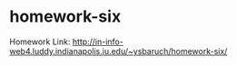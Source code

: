 # homework-six

Homework Link: http://in-info-web4.luddy.indianapolis.iu.edu/~ysbaruch/homework-six/
